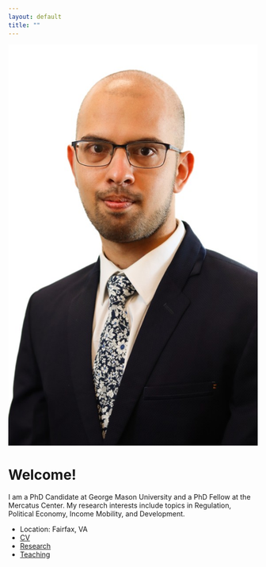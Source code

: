 ```yaml
---
layout: default
title: ""
---
```

![My Photo](files/headshot.jpeg)
# Welcome!

I am a PhD Candidate at George Mason University and a PhD Fellow at the Mercatus Center. My research interests include topics in Regulation, Political Economy, Income Mobility, and Development. 


- Location: Fairfax, VA
- [CV](CV)  <!-- links to the cv.md page -->
- [Research](Research)
- [Teaching](Teaching)


